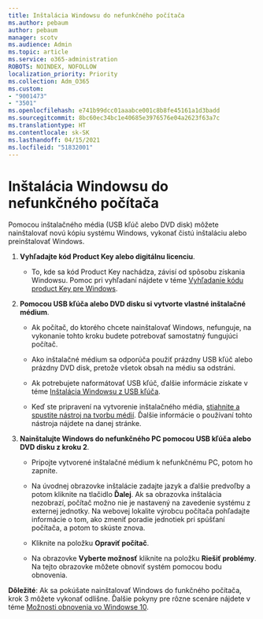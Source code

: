 ```yaml
---
title: Inštalácia Windowsu do nefunkčného počítača
ms.author: pebaum
author: pebaum
manager: scotv
ms.audience: Admin
ms.topic: article
ms.service: o365-administration
ROBOTS: NOINDEX, NOFOLLOW
localization_priority: Priority
ms.collection: Adm_O365
ms.custom:
- "9001473"
- "3501"
ms.openlocfilehash: e741b99dcc01aaabce001c8b8fe45161a1d3badd
ms.sourcegitcommit: 8bc60ec34bc1e40685e3976576e04a2623f63a7c
ms.translationtype: HT
ms.contentlocale: sk-SK
ms.lasthandoff: 04/15/2021
ms.locfileid: "51832001"
---
```

# <a name="install-windows-on-a-nonfunctional-pc"></a>Inštalácia Windowsu do nefunkčného počítača

Pomocou inštalačného média (USB kľúč alebo DVD disk) môžete nainštalovať novú kópiu systému Windows, vykonať čistú inštaláciu alebo preinštalovať Windows.

1. **Vyhľadajte kód Product Key alebo digitálnu licenciu**.

    - To, kde sa kód Product Key nachádza, závisí od spôsobu získania Windowsu. Pomoc pri vyhľadaní nájdete v téme [Vyhľadanie kódu product Key pre Windows](https://support.microsoft.com/help/10749/windows-10-find-product-key). 

2. **Pomocou USB kľúča alebo DVD disku si vytvorte vlastné inštalačné médium**.

    - Ak počítač, do ktorého chcete nainštalovať Windows, nefunguje, na vykonanie tohto kroku budete potrebovať samostatný fungujúci počítač.

    - Ako inštalačné médium sa odporúča použiť prázdny USB kľúč alebo prázdny DVD disk, pretože všetok obsah na médiu sa odstráni.

    - Ak potrebujete naformátovať USB kľúč, ďalšie informácie získate v téme [Inštalácia Windowsu z USB kľúča](https://docs.microsoft.com/windows-hardware/manufacture/desktop/install-windows-from-a-usb-flash-drive).

    - Keď ste pripravení na vytvorenie inštalačného média, [stiahnite a spustite nástroj na tvorbu médií](https://www.microsoft.com/software-download/windows10). Ďalšie informácie o používaní tohto nástroja nájdete na danej stránke.

3. **Nainštalujte Windows do nefunkčného PC pomocou USB kľúča alebo DVD disku z kroku 2**.

    - Pripojte vytvorené inštalačné médium k nefunkčnému PC, potom ho zapnite.

    - Na úvodnej obrazovke inštalácie zadajte jazyk a ďalšie predvoľby a potom kliknite na tlačidlo **Ďalej**. Ak sa obrazovka inštalácia nezobrazí, počítač možno nie je nastavený na zavedenie systému z externej jednotky. Na webovej lokalite výrobcu počítača pohľadajte informácie o tom, ako zmeniť poradie jednotiek pri spúšťaní počítača, a potom to skúste znova.

    - Kliknite na položku **Opraviť počítač**.

    - Na obrazovke **Vyberte možnosť** kliknite na položku **Riešiť problémy**. Na tejto obrazovke môžete obnoviť systém pomocou bodu obnovenia.

**Dôležité**: Ak sa pokúšate nainštalovať Windows do funkčného počítača, krok 3 môžete vykonať odlišne. Ďalšie pokyny pre rôzne scenáre nájdete v téme [Možnosti obnovenia vo Windowse 10](https://support.microsoft.com/help/12415/windows-10-recovery-options).
